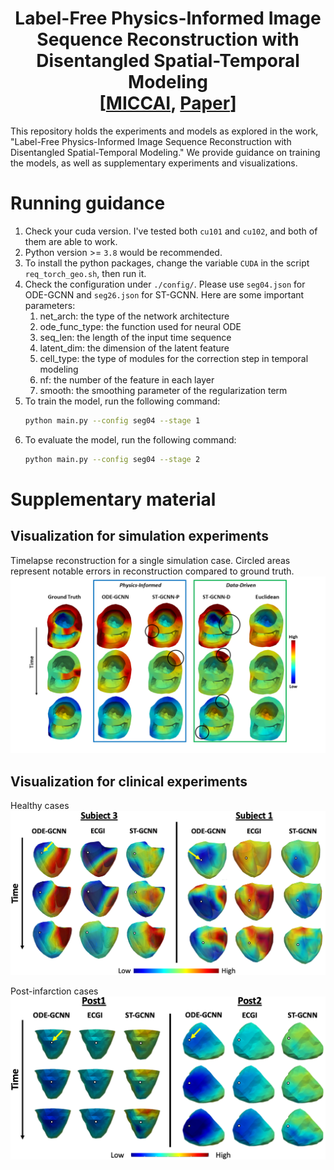 <h1 align='center'>Label-Free Physics-Informed Image Sequence Reconstruction with Disentangled Spatial-Temporal Modeling <br>
   [<a href='https://miccai2021.org/openaccess/paperlinks/2021/09/01/265-Paper1581.html'>MICCAI</a>, <a href='https://link.springer.com/chapter/10.1007%2F978-3-030-87231-1_35'>Paper</a>]</h2>
<p>This repository holds the experiments and models as explored in the work, "Label-Free Physics-Informed Image Sequence Reconstruction with Disentangled Spatial-Temporal Modeling." We provide guidance on training the models, as well as supplementary experiments and visualizations.</p>

# Running guidance

1. Check your cuda version. I've tested both `cu101` and `cu102`, and both of them are able to work.
2. Python version >= `3.8` would be recommended.
3. To install the python packages, change the variable `CUDA` in the script `req_torch_geo.sh`, then run it.
4. Check the configuration under `./config/`. Please use `seg04.json` for ODE-GCNN and `seg26.json` for ST-GCNN. Here are some important parameters:
   1. net_arch: the type of the network architecture
   2. ode_func_type: the function used for neural ODE
   4. seq_len: the length of the input time sequence
   5. latent_dim: the dimension of the latent feature
   6. cell_type: the type of modules for the correction step in temporal modeling
   7. nf: the number of the feature in each layer
   8. smooth: the smoothing parameter of the regularization term
5. To train the model, run the following command:
   ```bash
   python main.py --config seg04 --stage 1
   ```
6. To evaluate the model, run the following command:
   ```bash
   python main.py --config seg04 --stage 2
   ```

# Supplementary material

## Visualization for simulation experiments
Timelapse reconstruction for a single simulation case. Circled areas represent notable errors in reconstruction compared to ground truth.
![Simulation](./supplementary_material/SimuFig.png)

## Visualization for clinical experiments
Healthy cases
![Healthy](./supplementary_material/healthy.png)

Post-infarction cases
![Scar](./supplementary_material/scar.png)
